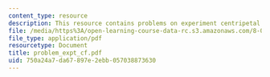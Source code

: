 ```yaml
---
content_type: resource
description: This resource contains problems on experiment centripetal force.
file: /media/https%3A/open-learning-course-data-rc.s3.amazonaws.com/8-01x-physics-i-classical-mechanics-with-an-experimental-focus-fall-2002/750a24a7da67897e2ebb057038873630_problem_expt_cf.pdf
file_type: application/pdf
resourcetype: Document
title: problem_expt_cf.pdf
uid: 750a24a7-da67-897e-2ebb-057038873630
---
```

